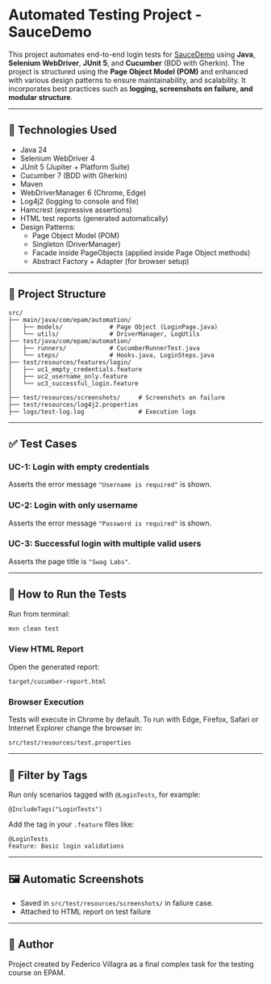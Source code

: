 # Automated Testing Project - SauceDemo

This project automates end-to-end login tests for [SauceDemo](https://www.saucedemo.com/) using **Java**, **Selenium WebDriver**, **JUnit 5**, and **Cucumber** (BDD with Gherkin).
The project is structured using the **Page Object Model (POM)** and enhanced with various design patterns to ensure maintainability, and scalability. 
It incorporates best practices such as **logging, screenshots on failure, and modular structure**.

---

## 🚀 Technologies Used

- Java 24
- Selenium WebDriver 4
- JUnit 5 (Jupiter + Platform Suite)
- Cucumber 7 (BDD with Gherkin)
- Maven
- WebDriverManager 6 (Chrome, Edge)
- Log4j2 (logging to console and file)
- Hamcrest (expressive assertions)
- HTML test reports (generated automatically)
- Design Patterns:
  - Page Object Model (POM)
  - Singleton (DriverManager)
  - Facade inside PageObjects (applied inside Page Object methods)
  - Abstract Factory + Adapter (for browser setup)

---

## 📁 Project Structure

```
src/
├── main/java/com/epam/automation/
│   ├── models/             # Page Object (LoginPage.java)
│   └── utils/              # DriverManager, LogUtils
├── test/java/com/epam/automation/
│   ├── runners/            # CucumberRunnerTest.java
│   └── steps/              # Hooks.java, LoginSteps.java
├── test/resources/features/login/
│   ├── uc1_empty_credentials.feature
│   ├── uc2_username_only.feature
│   └── uc3_successful_login.feature
│
├── test/resources/screenshots/     # Screenshots on failure
├── test/resources/log4j2.properties
├── logs/test-log.log               # Execution logs
```

---

## ✅ Test Cases

### UC-1: Login with empty credentials
Asserts the error message `"Username is required"` is shown.

### UC-2: Login with only username
Asserts the error message `"Password is required"` is shown.

### UC-3: Successful login with multiple valid users
Asserts the page title is `"Swag Labs"`.

---

## 📌 How to Run the Tests

Run from terminal:

```bash
mvn clean test
```

### View HTML Report

Open the generated report:

```
target/cucumber-report.html
```

### Browser Execution

Tests will execute in Chrome by default. To run with Edge, Firefox, Safari or Internet Explorer change the browser in:
```
src/test/resources/test.properties
```

---

## 🧪 Filter by Tags

Run only scenarios tagged with `@LoginTests`, for example:

```
@IncludeTags("LoginTests")
```

Add the tag in your `.feature` files like:

```gherkin
@LoginTests
Feature: Basic login validations
```

---

## 🖼️ Automatic Screenshots

- Saved in `src/test/resources/screenshots/` in failure case.
- Attached to HTML report on test failure

---

## 👤 Author

Project created by Federico Villagra as a final complex task for the testing course on EPAM.


